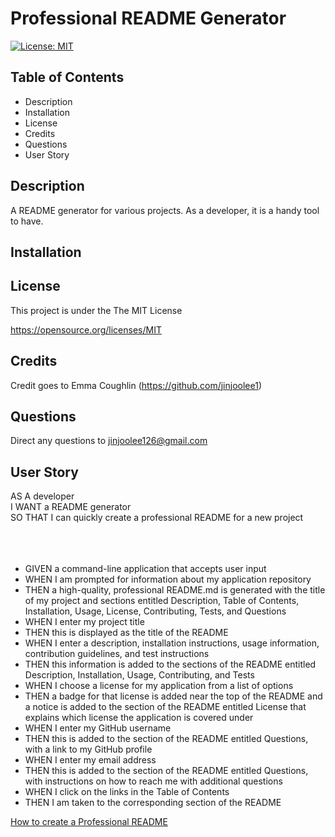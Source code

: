 # Professional README Generator
[![License: MIT](https://img.shields.io/badge/License-MIT-purple.svg)](https://opensource.org/licenses/MIT)
<br />

## Table of Contents
* Description
* Installation
* License 
* Credits
* Questions
* User Story

## Description
A README generator for various projects. As a developer, it is a handy tool to have. <br />

## Installation

## License
This project is under the The MIT License 

https://opensource.org/licenses/MIT

## Credits
Credit goes to Emma Coughlin (https://github.com/jinjoolee1)

## Questions
Direct any questions to jinjoolee126@gmail.com

## User Story
AS A developer <br />
I WANT a README generator <br />
SO THAT I can quickly create a professional README for a new project <br />
<br />
<br />
<br />

* GIVEN a command-line application that accepts user input
* WHEN I am prompted for information about my application repository
* THEN a high-quality, professional README.md is generated with the title of my project and sections entitled Description, Table of Contents, Installation, Usage, License, Contributing, Tests, and Questions
* WHEN I enter my project title
* THEN this is displayed as the title of the README
* WHEN I enter a description, installation instructions, usage information, contribution guidelines, and test instructions
* THEN this information is added to the sections of the README entitled Description, Installation, Usage, Contributing, and Tests
* WHEN I choose a license for my application from a list of options
* THEN a badge for that license is added near the top of the README and a notice is added to the section of the README entitled License that explains which license the application is covered under
* WHEN I enter my GitHub username
* THEN this is added to the section of the README entitled Questions, with a link to my GitHub profile
* WHEN I enter my email address
* THEN this is added to the section of the README entitled Questions, with instructions on how to reach me with additional questions
* WHEN I click on the links in the Table of Contents
* THEN I am taken to the corresponding section of the README

[How to create a Professional README](https://coding-boot-camp.github.io/full-stack/github/professional-readme-guide)

